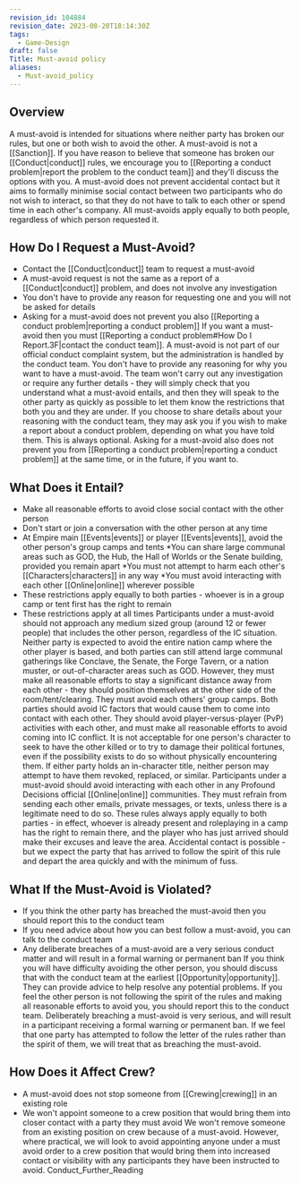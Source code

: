 ```yaml
---
revision_id: 104884
revision_date: 2023-08-20T18:14:30Z
tags:
  - Game-Design
draft: false
Title: Must-avoid policy
aliases:
  - Must-avoid_policy
---
```

## Overview
A must-avoid is intended for situations where neither party has broken our rules, but one or both wish to avoid the other. A must-avoid is not a [[Sanction]]. If you have reason to believe that someone has broken our [[Conduct|conduct]] rules, we encourage you to [[Reporting a conduct problem|report the problem to the conduct team]] and they'll discuss the options with you. 
A must-avoid does not prevent accidental contact but it aims to formally minimise social contact between two participants who do not wish to interact, so that they do not have to talk to each other or spend time in each other's company.
All must-avoids apply equally to both people, regardless of which person requested it.
## How Do I Request a Must-Avoid?
* Contact the [[Conduct|conduct]] team to request a must-avoid
* A must-avoid request is not the same as a report of a [[Conduct|conduct]] problem, and does not involve any investigation
* You don't have to provide any reason for requesting one and you will not be asked for details
* Asking for a must-avoid does not prevent you also [[Reporting a conduct problem|reporting a conduct problem]]
If you want a must-avoid then you must [[Reporting a conduct problem#How Do I Report.3F|contact the conduct team]]. A must-avoid is not part of our official conduct complaint system, but the administration is handled by the conduct team. You don't have to provide any reasoning for why you want to have a must-avoid. The team won't carry out any investigation or require any further details - they will simply check that you understand what a must-avoid entails, and then they will speak to the other party as quickly as possible to let them know the restrictions that both you and they are under.
If you choose to share details about your reasoning with the conduct team, they may ask you if you wish to make a report about a conduct problem, depending on what you have told them. This is always optional. Asking for a must-avoid also does not prevent you from [[Reporting a conduct problem|reporting a conduct problem]] at the same time, or in the future, if you want to.
## What Does it Entail?
* Make all reasonable efforts to avoid close social contact with the other person
* Don't start or join a conversation with the other person at any time
* At Empire main [[Events|events]] or player [[Events|events]], avoid the other person's group camps and tents
*You can share large communal areas such as GOD, the Hub, the Hall of Worlds or the Senate building, provided you remain apart
*You must not attempt to harm each other's [[Characters|characters]] in any way
*You must avoid interacting with each other [[Online|online]] wherever possible
* These restrictions apply equally to both parties - whoever is in a group camp or tent first has the right to remain
* These restrictions apply at all times
Participants under a must-avoid should not approach any medium sized group (around 12 or fewer people) that includes the other person, regardless of the IC situation. Neither party is expected to avoid the entire nation camp where the other player is based, and both parties can still attend large communal gatherings like Conclave, the Senate, the Forge Tavern, or a nation muster, or out-of-character areas such as GOD. However, they must make all reasonable efforts to stay a significant distance away from each other - they should position themselves at the other side of the room/tent/clearing. They must avoid each others' group camps. 
Both parties should avoid IC factors that would cause them to come into contact with each other. They should avoid player-versus-player (PvP) activities with each other, and must make all reasonable efforts to avoid coming into IC conflict. It is not acceptable for one person's character to seek to have the other killed or to try to damage their political fortunes, even if the possibility exists to do so without physically encountering them. If either party holds an in-character title, neither person may attempt to have them revoked, replaced, or similar.
Participants under a must-avoid should avoid interacting with each other in any Profound Decisions official [[Online|online]] communities. They must refrain from sending each other emails, private messages, or texts, unless there is a legitimate need to do so.
These rules always apply equally to both parties - in effect, whoever is already present and roleplaying in a camp has the right to remain there, and the player who has just arrived should make their excuses and leave the area. Accidental contact is possible - but we expect the party that has arrived to follow the spirit of this rule and depart the area quickly and with the minimum of fuss.
## What If the Must-Avoid is Violated?
* If you think the other party has breached the must-avoid then you should report this to the conduct team
* If you need advice about how you can best follow a must-avoid, you can talk to the conduct team
* Any deliberate breaches of a must-avoid are a very serious conduct matter and will result in a formal warning or permanent ban
If you think you will have difficulty avoiding the other person, you should discuss that with the conduct team at the earliest [[Opportunity|opportunity]]. They can provide advice to help resolve any potential problems. If you feel the other person is not following the spirit of the rules and making all reasonable efforts to avoid you, you should report this to the conduct team. 
Deliberately breaching a must-avoid is very serious, and will result in a participant receiving a formal warning or permanent ban. If we feel that one party has attempted to follow the letter of the rules rather than the spirit of them, we will treat that as breaching the must-avoid.
## How Does it Affect Crew?
* A must-avoid does not stop someone from [[Crewing|crewing]] in an existing role
* We won't appoint someone to a crew position that would bring them into closer contact with a party they must avoid
We won't remove someone from an existing position on crew because of a must-avoid. However, where practical, we will look to avoid appointing anyone under a must avoid order to a crew position that would bring them into increased contact or visibility with any participants they have been instructed to avoid.
Conduct_Further_Reading